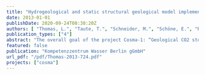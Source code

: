 ```yaml
---
title: "Hydrogeological and static structural geological model implementation - Technical report -"
date: 2013-01-01
publishDate: 2020-09-24T08:38:20Z
authors: [ "Thomas, L.", "Taute, T.", "Schneider, M.", "Schöne, E.", "Röhmann, L.", "Kempka, T.", "Kühn, M." ]
publication_types: ["4"]
abstract: "The overall goal of the project Cosma-1: “Geological CO2 storage and other emerging subsurface activities” is the assessment of potential impacts of subsurface activities on shallow aquifers used for drinking water production. The first two deliverables (D 1.1 and D 1.2) dealt with general approaches for risk assessment and a description of potential hazards and hazardous events, which might be a risk for shallow freshwater aquifers, as well as lessons learned from existing geothermal energy production and storage sites in Germany. This Technical Report describes the activities of the second phase of the project COSMA-1 and focuses on the compilation of geological and hydrogeological background data (average values) and the development of a simplified conceptual hydrogeological model for a setting typical for the Northern German Sedimentary Basin. The hydrogeological model of the Cenozoic includes Quaternary and Tertiary aquifers down to the layer beneath the Rupelian clay. On this basis, a numerical model with the program Modflow (PMWIN 5.3) was implemented as no complex geometries had to be considered. The structural geological model of the target formation for underground utilisation, the Detfurth Formation (Middle Bunter), incorporates four different fault systems with nine faults in total enclosing the area of interest. Further, a concept for modeling the interaction between deep, consolidated, saline aquifers with unconsolidated freshwater aquifers in a setting typical for the Northern German Sedimentary Basin was developed. This included the model selection, model parameterization, definition of boundary conditions and implementation in hydrogeological flow model software packages. In the further course of the project, a scenario analysis will be performed by using the numerical hydraulic model of the Middle Bunter and the simplified numerical groundwater model of the Cenozoic. The numerical models will be used to assess the key parameters, having an impact on the upconing of deeper saline groundwater beneath the well fields of water works (in shallow aquifer) due to imposed pressure signals."
featured: false
publication: "Kompetenzzentrum Wasser Berlin gGmbH"
url_pdf: "/pdf/Thomas-2013-724.pdf"
projects: ["cosma"]
---
```


